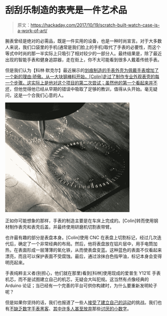 # 刮刮乐制造的表壳是一件艺术品

> 原文：<https://hackaday.com/2017/10/19/scratch-built-watch-case-is-a-work-of-art/>

腕表曾经是绝对的必需品，既是一件实用的设备，也是一种时尚宣言。对于大多数人来说，我们口袋里的手机(通常是我们脸上的手机)取代了手表的必要性，而这个等式中时尚的那一半实际上只吸引了相对较少的一部分人。最终结果是，除了最近出现的智能手表和健身追踪器，走在街上，你不太可能看到很多人戴着传统手表。

但是我们认为【科林·默克尔】最近展示的[划痕制造的手表外壳为佩戴手表增加了一个新的理由:骄傲。从一大块钢棒料开始，[Colin]走过了制作专业外观表壳的每一个步骤。这实际上是他对这个项目的第二次尝试；](https://imgur.com/gallery/Sag90)[虽然他的第一个看起来并不坏](https://imgur.com/a/82LOA)，但他觉得他已经从早期的错误中吸取了足够的教训，值得从头开始。毫无疑问，这是一个合我们心意的人。

[![](img/fb0566b0b1389e09a0fd388d175aca44.png)](https://hackaday.com/wp-content/uploads/2017/10/diywatch_detail.jpg)

正如你可能想象的那样，手表的制造主要是在车床上完成的。[Colin]转而使用钢材制作表壳和表壳后盖，并最终使用研磨机切割表带臂。

也许最有趣的部分是表盘本身。[Colin]使用 CNC 在表盘上切割标记，经过几次迭代后，确定了一个非常经典的布局。然后，他将表盘放在铝片层中，用手电筒加热，在表面形成一层薄薄的氧化铁，从而使表盘变蓝。这种蓝色的表面不仅看起来漂亮，而且可以保护表面不受腐蚀。最后，通过涂抹白色指甲油，标记本身会变得明亮起来。

手表纯粹主义者(别担心，他们就在那里)看到[科林]使用现成的爱普生 Y121E 手表机芯，而不是试图建立自己的机芯，无疑会大叫犯规。这当然有点像经典的 Arduino 论证；当已经有一个完善的平台可供你构建时，为什么要重新发明轮子呢？

但是如果你坚持的话，我们也报道了一些人[接受了建立自己的运动](https://hackaday.com/2013/05/07/fabricating-a-mechanical-wristwatch-at-home/)的挑战。我们也有[不缺乏数字手表黑客](https://hackaday.com/2013/09/27/how-much-can-you-cram-into-a-wristwatch/)、[其中许多人甚至放弃](https://hackaday.com/2013/04/28/wristwatch-made-of-sandwiched-pcbs/)那些[讨厌的小数字](https://hackaday.com/2017/08/25/wooden-word-wristwatch-wows-woomies/)。